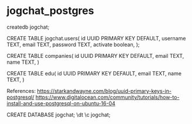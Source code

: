 # jogchat_postgres

createdb jogchat;

CREATE TABLE jogchat.users(
   id UUID PRIMARY KEY DEFAULT,
   username TEXT,
   email TEXT,
   password TEXT,
   activate boolean,
);

CREATE TABLE companies(
   id UUID PRIMARY KEY DEFAULT,
   email TEXT,
   name TEXT,
)

CREATE TABLE edu(
   id UUID PRIMARY KEY DEFAULT,
   email TEXT,
   name TEXT,
)

References:
https://starkandwayne.com/blog/uuid-primary-keys-in-postgresql/
https://www.digitalocean.com/community/tutorials/how-to-install-and-use-postgresql-on-ubuntu-16-04

CREATE DATABASE jogchat;
\dt
\c jogchat;

